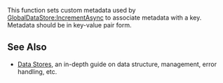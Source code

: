 This function sets custom metadata used by [GlobalDataStore:IncrementAsync](https://developer.roblox.com/en-us/api-reference/function/GlobalDataStore/IncrementAsync) to associate metadata with a key. Metadata should be in key-value pair form.

See Also
--------

*   [Data Stores](https://developer.roblox.com/en-us/articles/Data-store), an in-depth guide on data structure, management, error handling, etc.